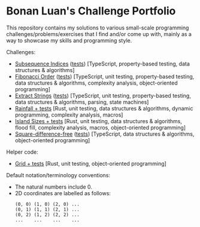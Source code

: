 # Bonan Luan's Challenge Portfolio

This repository contains my solutions to various small-scale programming challenges/problems/exercises that I find and/or come up with, mainly as a way to showcase my skills and programming style.

Challenges:

- [Subsequence Indices](typescript-challenges/code/subsequence-indices.ts) ([tests](typescript-challenges/code/subsequence-indices.test.ts)) [TypeScript, property-based testing, data structures & algorithms]
- [Fibonacci Order](typescript-challenges/code/fibonacci-order.ts) ([tests](typescript-challenges/code/fibonacci-order.test.ts)) [TypeScript, unit testing, property-based testing, data structures & algorithms, complexity analysis, object-oriented programming]
- [Extract Strings](typescript-challenges/code/extract-strings.ts) ([tests](typescript-challenges/code/extract-strings.test.ts)) [TypeScript, unit testing, property-based testing, data structures & algorithms, parsing, state machines]
- [Rainfall + tests](rust_challenges/src/rainfall.rs) [Rust, unit testing, data structures & algorithms, dynamic programming, complexity analysis, macros]
- [Island Sizes + tests](rust_challenges/src/island_sizes.rs) [Rust, unit testing, data structures & algorithms, flood fill, complexity analysis, macros, object-oriented programming]
- [Square-difference-free](typescript-challenges/code/square-difference-free.ts) ([tests](typescript-challenges/code/square-difference-free.test.ts)) [TypeScript, data structures & algorithms, object-oriented programming]

Helper code:

- [Grid + tests](rust_challenges/src/grid.rs) [Rust, unit testing, object-oriented programming]

Default notation/terminology conventions:

- The natural numbers include 0.
- 2D coordinates are labelled as follows:
  ```
  (0, 0) (1, 0) (2, 0) ...
  (0, 1) (1, 1) (2, 1) ...
  (0, 2) (1, 2) (2, 2) ...
  ...    ...    ...    ...
  ```
